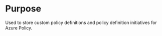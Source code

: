 # Purpose

Used to store custom policy definitions and policy definition initiatives for Azure Policy.

